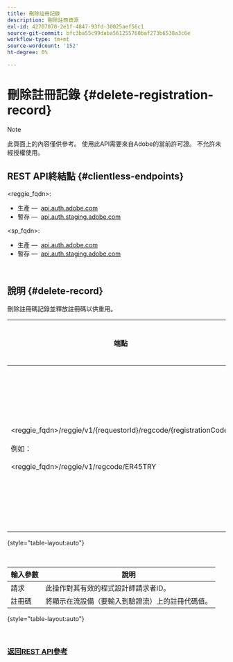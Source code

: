 ```yaml
---
title: 刪除註冊記錄
description: 刪除註冊資源
exl-id: 42707070-2e1f-4847-93fd-30025aef56c1
source-git-commit: bfc3ba55c99daba561255760baf273b6538a3c6e
workflow-type: tm+mt
source-wordcount: '152'
ht-degree: 0%

---
```


# 刪除註冊記錄 {#delete-registration-record}

>[!NOTE]
>
>此頁面上的內容僅供參考。 使用此API需要來自Adobe的當前許可證。 不允許未經授權使用。

## REST API終結點 {#clientless-endpoints}

&lt;reggie_fqdn>:

* 生產 —  [api.auth.adobe.com](http://api.auth.adobe.com/)
* 暫存 —  [api.auth.staging.adobe.com](http://api.auth-staging.adobe.com/)

&lt;sp_fqdn>:

* 生產 —  [api.auth.adobe.com](http://api.auth.adobe.com/)
* 暫存 —  [api.auth.staging.adobe.com](http://api.auth-staging.adobe.com/)

</br>


## 說明 {#delete-record}

刪除註冊碼記錄並釋放註冊碼以供重用。 

| 端點 | 已調用  </br>按 | 輸入   </br>帕拉姆 | HTTP  </br>方法 | 響應 | HTTP  </br>響應 |
| --- | --- | --- | --- | --- | --- |
| &lt;reggie_fqdn>/reggie/v1/{requestorId}/regcode/{registrationCode}</br></br>例如：</br></br>&lt;reggie_fqdn>/reggie/v1/regcode/ER45TRY | 流式處理應用</br></br>或</br></br>程式設計師服務 | 1。請求者ID  </br>    （路徑元件）</br>2.  註冊代碼  </br>    （路徑元件） | DELETE | 無 | 204 |

{style="table-layout:auto"}

</br>

| 輸入參數 | 說明 |
| --- | --- |
| 請求 | 此操作對其有效的程式設計師請求者ID。 |
| 註冊碼 | 將顯示在流設備（要輸入到驗證流）上的註冊代碼值。 |

{style="table-layout:auto"}

</br>

### [返回REST API參考](/help/authentication/rest-api-reference.md)
